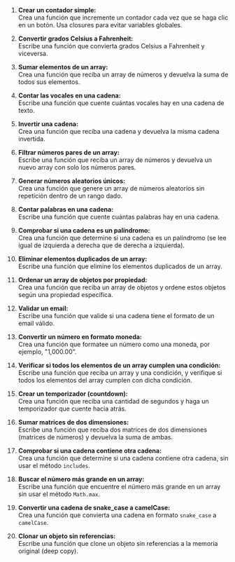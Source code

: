 

1. **Crear un contador simple:**  
   Crea una función que incremente un contador cada vez que se haga clic en un botón. Usa closures para evitar variables globales.

2. **Convertir grados Celsius a Fahrenheit:**  
   Escribe una función que convierta grados Celsius a Fahrenheit y viceversa.

3. **Sumar elementos de un array:**  
   Crea una función que reciba un array de números y devuelva la suma de todos sus elementos.

4. **Contar las vocales en una cadena:**  
   Escribe una función que cuente cuántas vocales hay en una cadena de texto.

5. **Invertir una cadena:**  
   Crea una función que reciba una cadena y devuelva la misma cadena invertida.

6. **Filtrar números pares de un array:**  
   Escribe una función que reciba un array de números y devuelva un nuevo array con solo los números pares.

7. **Generar números aleatorios únicos:**  
   Crea una función que genere un array de números aleatorios sin repetición dentro de un rango dado.

8. **Contar palabras en una cadena:**  
   Escribe una función que cuente cuántas palabras hay en una cadena.

9. **Comprobar si una cadena es un palíndromo:**  
   Crea una función que determine si una cadena es un palíndromo (se lee igual de izquierda a derecha que de derecha a izquierda).

10. **Eliminar elementos duplicados de un array:**  
    Escribe una función que elimine los elementos duplicados de un array.

11. **Ordenar un array de objetos por propiedad:**  
    Crea una función que reciba un array de objetos y ordene estos objetos según una propiedad específica.

12. **Validar un email:**  
    Escribe una función que valide si una cadena tiene el formato de un email válido.

13. **Convertir un número en formato moneda:**  
    Crea una función que formatee un número como una moneda, por ejemplo, "1,000.00".

14. **Verificar si todos los elementos de un array cumplen una condición:**  
    Escribe una función que reciba un array y una condición, y verifique si todos los elementos del array cumplen con dicha condición.

15. **Crear un temporizador (countdown):**  
    Crea una función que reciba una cantidad de segundos y haga un temporizador que cuente hacia atrás.

16. **Sumar matrices de dos dimensiones:**  
    Escribe una función que reciba dos matrices de dos dimensiones (matrices de números) y devuelva la suma de ambas.

17. **Comprobar si una cadena contiene otra cadena:**  
    Crea una función que determine si una cadena contiene otra cadena, sin usar el método `includes`.

18. **Buscar el número más grande en un array:**  
    Escribe una función que encuentre el número más grande en un array sin usar el método `Math.max`.

19. **Convertir una cadena de snake_case a camelCase:**  
    Crea una función que convierta una cadena en formato `snake_case` a `camelCase`.

20. **Clonar un objeto sin referencias:**  
    Escribe una función que clone un objeto sin referencias a la memoria original (deep copy).

